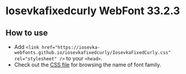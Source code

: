 # Iosevkafixedcurly WebFont 33.2.3

## How to use

- Add `<link href="https://iosevka-webfonts.github.io/iosevkafixedcurly/IosevkaFixedCurly.css" rel="stylesheet" />` to your `<head>`.
- Check out the [CSS file](./IosevkaFixedCurly.css) for browsing the name of font family.
